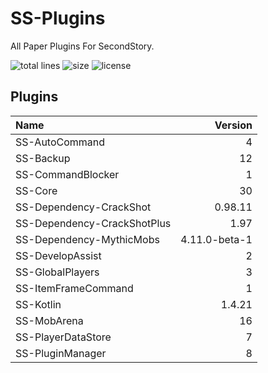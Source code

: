# SS-Plugins
All Paper Plugins For SecondStory.

![total lines](https://img.shields.io/tokei/lines/github/SecondStoryServer/SS-Plugins) ![size](https://img.shields.io/github/repo-size/SecondStoryServer/SS-Plugins?label=size) ![license](https://img.shields.io/github/license/SecondStoryServer/SS-Plugins)

## Plugins

<!-- Generate Versions -->
| Name | Version |
|:-----|--------:|
| SS-AutoCommand | 4 |
| SS-Backup | 12 |
| SS-CommandBlocker | 1 |
| SS-Core | 30 |
| SS-Dependency-CrackShot | 0.98.11 |
| SS-Dependency-CrackShotPlus | 1.97 |
| SS-Dependency-MythicMobs | 4.11.0-beta-1 |
| SS-DevelopAssist | 2 |
| SS-GlobalPlayers | 3 |
| SS-ItemFrameCommand | 1 |
| SS-Kotlin | 1.4.21 |
| SS-MobArena | 16 |
| SS-PlayerDataStore | 7 |
| SS-PluginManager | 8 |
<!-- Generate Versions -->
